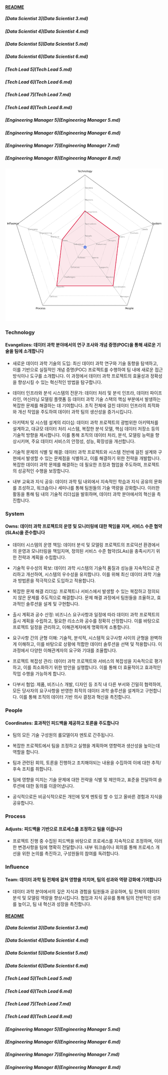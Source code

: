 
#### [README](README.md)
##### [Data Scientist 3](Data Scientist 3.md)

##### [Data Scientist 4](Data Scientist 4.md)

##### [Data Scientist 5](Data Scientist 5.md)

##### [Data Scientist 6](Data Scientist 6.md)

##### [Tech Lead 5](Tech Lead 5.md)

##### [Tech Lead 6](Tech Lead 6.md)

##### [Tech Lead 7](Tech Lead 7.md)

##### [Tech Lead 8](Tech Lead 8.md)

##### [Engineering Manager 5](Engineering Manager 5.md)

##### [Engineering Manager 6](Engineering Manager 6.md)

##### [Engineering Manager 7](Engineering Manager 7.md)

##### [Engineering Manager 8](Engineering Manager 8.md)

<picture>
  <img alt="Template Chart" src="charts/Engineering Manager 5.png">
</picture>

        
### Technology
            
#### Evangelizes: 데이터 과학 분야에서의 연구 조사와 개념 증명(POC)을 통해 새로운 기술을 팀에 소개합니다

* 새로운 데이터 과학 기술의 도입: 최신 데이터 과학 연구와 기술 동향을 탐색하고, 이를 기반으로 실질적인 개념 증명(POC) 프로젝트를 수행하여 팀 내에 새로운 접근 방식이나 도구를 소개합니다. 이 과정에서 데이터 과학 프로젝트의 효율성과 정확성을 향상시킬 수 있는 혁신적인 방법을 탐구합니다.

* 데이터 인프라와 분석 시스템의 전문가: 데이터 처리 및 분석 인프라, 데이터 파이프라인, 머신러닝 모델링 플랫폼 등 데이터 과학 기술 스택의 핵심 부분에서 발생하는 복잡한 문제를 해결하는 데 기여합니다. 조직 전체에 걸친 데이터 인프라의 최적화와 개선 작업을 주도하여 데이터 과학 팀의 생산성을 증가시킵니다.

* 아키텍처 및 시스템 설계의 리더십: 데이터 과학 프로젝트의 광범위한 아키텍처를 설계하고, 대규모 데이터 처리 시스템, 복잡한 분석 모델, 핵심 데이터 저장소 등의 기술적 방향을 제시합니다. 이를 통해 조직의 데이터 처리, 분석, 모델링 능력을 향상시키며, 주요 데이터 서비스의 안정성, 성능, 확장성을 개선합니다.

* 기술적 문제의 식별 및 해결: 데이터 과학 프로젝트와 시스템 전반에 걸친 설계와 구현에서 발생할 수 있는 문제점을 식별하고, 이를 해결하기 위한 전략을 개발합니다. 복잡한 데이터 과학 문제를 해결하는 데 필요한 조정과 협업을 주도하여, 프로젝트의 성공적인 수행을 보장합니다.

* 내부 교육과 지식 공유: 데이터 과학 팀 내외에서 지속적인 학습과 지식 공유의 문화를 조성하고, 워크숍이나 세미나를 통해 팀원들의 기술 역량을 강화합니다. 이러한 활동을 통해 팀 내의 기술적 리더십을 발휘하며, 데이터 과학 분야에서의 혁신을 촉진합니다.
        
### System
            
#### Owns: 데이터 과학 프로젝트의 운영 및 모니터링에 대한 책임을 지며, 서비스 수준 협약(SLAs)을 준수합니다

* 데이터 시스템의 운영 책임: 데이터 분석 및 모델링 프로젝트의 프로덕션 환경에서의 운영과 모니터링을 책임지며, 정의된 서비스 수준 협약(SLAs)을 충족시키기 위한 전략과 계획을 수립합니다.

* 기술적 우수성의 확보: 데이터 과학 시스템의 기술적 품질과 성능을 지속적으로 관리하고 개선하여, 시스템의 우수성을 유지합니다. 이를 위해 최신 데이터 과학 기술과 방법론을 적극적으로 도입하고 적용합니다.

* 복잡한 문제 해결 리더십: 프로젝트나 서비스에서 발생할 수 있는 복잡하고 정의되지 않은 문제를 주도적으로 해결합니다. 문제 해결 과정에서 팀원들을 조율하고, 효과적인 솔루션을 설계 및 구현합니다.

* 출시 계획과 공수 산정: 비즈니스 요구사항과 일정에 따라 데이터 과학 프로젝트의 출시 계획을 수립하고, 필요한 리소스와 공수를 정확히 산정합니다. 이를 바탕으로 프로젝트 일정을 관리하고, 이해관계자에게 명확하게 소통합니다.

* 요구사항 간의 균형 이해: 기술적, 분석적, 시스템적 요구사항 사이의 균형을 완벽하게 이해하고, 이를 바탕으로 상황에 적합한 데이터 솔루션을 선택 및 적용합니다. 이 과정에서 다양한 이해관계자의 요구와 기대를 조율합니다.

* 프로젝트 복잡성 관리: 데이터 과학 프로젝트와 서비스의 복잡성을 지속적으로 평가하고, 이를 최소화하기 위한 방안을 실행합니다. 이를 통해 더 효율적이고 효과적인 작업 수행을 가능하게 합니다.

* 다부서 협업: 제품, 비즈니스 개발, 디자인 등 조직 내 다른 부서와 긴밀히 협력하여, 모든 당사자의 요구사항을 반영한 최적의 데이터 과학 솔루션을 설계하고 구현합니다. 이를 통해 조직의 데이터 기반 의사 결정과 혁신을 촉진합니다.

### People
            
#### Coordinates: 효과적인 피드백을 제공하고 토론을 주도합니다

* 팀의 모든 기술 구성원의 롤모델이자 멘토로 간주됩니다.

* 복잡한 프로젝트에서 팀을 조정하고 실행을 계획하며 영향력과 생산성을 높이는데 역할을 합니다.

* 팀과 관련된 회의, 토론을 진행하고 조치해야되는 내용을 수집하여 이에 대한 추적/후속 조치를 취합니다.

* 팀에 영향을 미치는 기술 문제에 대한 전략을 식별 및 제안하고, 표준을 전달하여 솔루션에 대한 동의를 이끌어냅니다.

* 공식적으로든 비공식적으로든 개인에 맞게 멘토링 할 수 있고 올바른 경험과 지식을 공유합니다.
### Process
            
#### Adjusts: 피드백을 기반으로 프로세스를 조정하고 팀을 이끕니다

* 프로젝트 진행 중 수집된 피드백을 바탕으로 프로세스를 지속적으로 조정하며, 이러한 변경사항을 팀에 명확히 전달합니다. 내부 워크숍이나 회의를 통해 프로세스 개선을 위한 논의를 촉진하고, 구성원들의 참여를 독려합니다.
### Influence
            
#### Team: 데이터 과학 팀 전체에 걸쳐 영향을 끼치며, 팀의 성과와 역량 강화에 기여합니다

* 데이터 과학 분야에서의 깊은 지식과 경험을 팀원들과 공유하며, 팀 전체의 데이터 분석 및 모델링 역량을 향상시킵니다. 협업과 지식 공유를 통해 팀의 전반적인 성과를 높이고, 팀 내 혁신과 성장을 촉진합니다.
#### [README](README.md)
##### [Data Scientist 3](Data Scientist 3.md)

##### [Data Scientist 4](Data Scientist 4.md)

##### [Data Scientist 5](Data Scientist 5.md)

##### [Data Scientist 6](Data Scientist 6.md)

##### [Tech Lead 5](Tech Lead 5.md)

##### [Tech Lead 6](Tech Lead 6.md)

##### [Tech Lead 7](Tech Lead 7.md)

##### [Tech Lead 8](Tech Lead 8.md)

##### [Engineering Manager 5](Engineering Manager 5.md)

##### [Engineering Manager 6](Engineering Manager 6.md)

##### [Engineering Manager 7](Engineering Manager 7.md)

##### [Engineering Manager 8](Engineering Manager 8.md)
